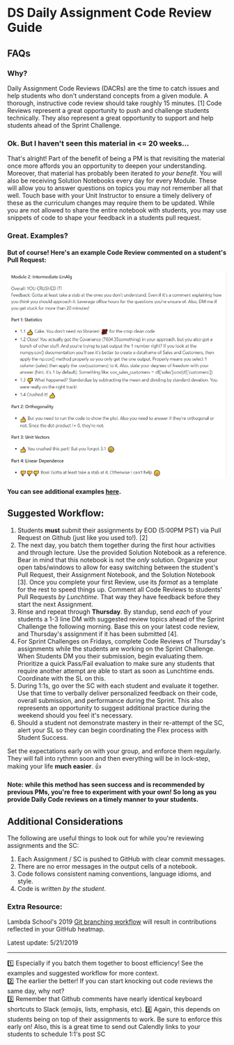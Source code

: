 # DS Daily Assignment Code Review Guide

## FAQs
### Why?
Daily Assignment Code Reviews (DACRs) are the time to catch issues and help students who don't understand concepts from a given module. A thorough, instructive code review should take roughly 15 minutes. [1] Code Reviews represent a great opportunity to push and challenge students technically. They also represent a great opportunity to support and help students ahead of the Sprint Challenge. 

### Ok. But I haven't seen this material in <= 20 weeks...
That's alright! Part of the benefit of being a PM is that revisiting the material once more affords you an opportunity to deepen your understanding. Moreover, that material has probably been iterated _to your benefit_. You will also be receiving Solution Notebooks every day for every Module. These will allow you to answer questions on topics you may not remember all that well. Touch base with your Unit Instructor to ensure a timely delivery of these as the curriculum changes may require them to be updated. While you are not allowed to share the entire notebook with students, you may use snippets of code to shape your feedback in a students pull request. 

### Great. Examples?
#### But of course! Here's an example Code Review commented on a student's Pull Request:  


![alt text](../Data%20Science/IMGs/Code%20Review%20Example.jpg "Here's one way to do it.")

#### You can see additional examples [here](../Data%20Science/IMGs).


## Suggested Workflow:

1. Students **must** submit their assignments by EOD (5:00PM PST) via Pull Request on Github (just like you used to!). [2]
2. The next day, you batch them together during the first hour activities and through lecture. Use the provided Solution Notebook as a reference. Bear in mind that this notebook is not the _only_ solution. Organize your open tabs/windows to allow for easy switching between the student's Pull Request, their Assignment Notebook, and the Solution Notebook [3]. Once you complete your first Review, use its _format_ as a template for the rest to speed things up. Comment all Code Reviews to students' Pull Requests _by Lunchtime_. That way they have feedback before they start the next Assignment. 
3. Rinse and repeat through **Thursday**. By standup, send _each_ of your students a 1-3 line DM with suggested review topics ahead of the Sprint Challenge the following morning. Base this on your latest code review, and Thursday's assignment if it has been submitted [4].  
4. For Sprint Challenges on Fridays, complete Code Reviews of Thursday's assignments while the students are working on the Sprint Challenge. When Students DM you their submission, begin evaluating them. Prioritize a quick Pass/Fail evaluation to make sure any students that require another attempt are able to start as soon as Lunchtime ends. Coordinate with the SL on this. 
5. During 1:1s, go over the SC with each student and evaluate it together. Use that time to verbally deliver personalized feedback on their code, overall submission, and performance during the Sprint. This also represents an opportunity to suggest additional practice during the weekend should you feel it's necessary. 
6. Should a student not demonstrate mastery in their re-attempt of the SC, alert your SL so they can begin coordinating the Flex process with Student Success. 

Set the expectations early on with your group, and enforce them regularly. They will fall into rythmn soon and then everything will be in lock-step, making your life **much easier**. :thumbsup:

#### Note: while this method has seen success and is recommended by previous PMs, you're free to experiment with your own! So long as you provide Daily Code reviews on a timely manner to your students. 



## Additional Considerations

The following are useful things to look out for while you're reviewing assignments and the SC:

1. Each Assignment / SC is pushed to GitHub with clear commit messages.
2. There are no error messages in the output cells of a notebook.
3. Code follows consistent naming conventions, language idioms, and style.
4. Code is written _by the student_.


### Extra Resource:
Lambda School's 2019 [Git branching workflow](https://youtu.be/cSoHP7WSsEg) will result in contributions reflected in your GitHub heatmap.

Latest update: 5/21/2019

***


:one: Especially if you batch them together to boost efficiency! See the examples and suggested workflow for more context.  
:two: The earlier the better! If you can start knocking out code reviews the same day, why not?  
:three: Remember that Github comments have nearly identical keyboard shortcuts to Slack (emojis, lists, emphasis, etc).
:four: Again, this depends on students being on top of their assignments to work. Be sure to enforce this early on! Also, this is a great time to send out Calendly links to your students to schedule 1:1's post SC
